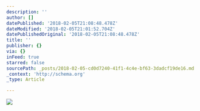 ```yaml
---
description: ''
author: []
datePublished: '2018-02-05T21:08:48.478Z'
dateModified: '2018-02-05T21:01:52.704Z'
datePublishedOriginal: '2018-02-05T21:08:48.478Z'
title: ''
publisher: {}
via: {}
inFeed: true
starred: false
sourcePath: _posts/2018-02-05-cd0d7240-41f1-4c4e-bf63-3dadcf19de16.md
_context: 'http://schema.org'
_type: Article

---
```

![](https://the-grid-user-content.s3-us-west-2.amazonaws.com/c4bb4765-63b2-4c48-a198-c66861ef8999.jpg)